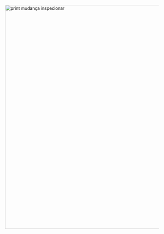 <img width="733" alt="print mudança inspecionar" src="https://github.com/mathjannotti/desenweb/assets/118695505/24bfcffa-7129-41b6-a98b-5de69d27b0ba">
